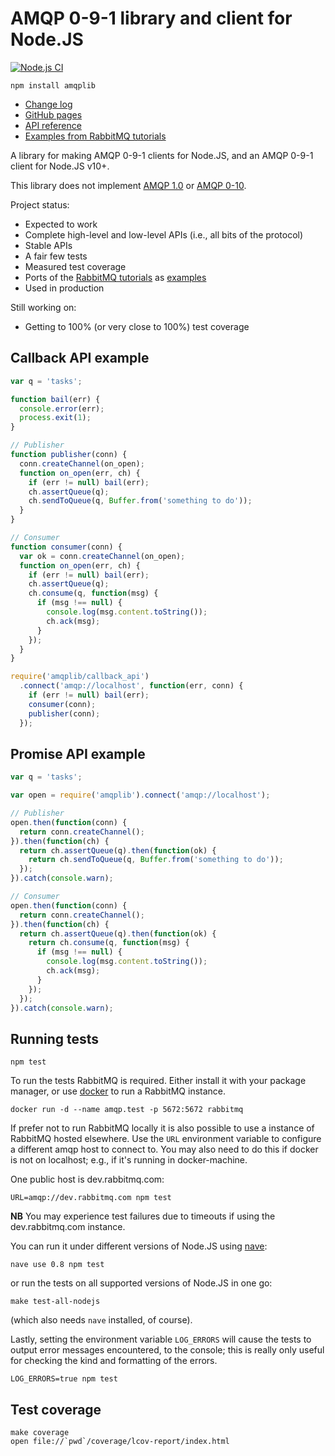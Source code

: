 # AMQP 0-9-1 library and client for Node.JS

[![Node.js CI](https://github.com/amqp-node/amqplib/workflows/Node.js%20CI/badge.svg)](https://github.com/amqp-node/amqplib/actions?query=workflow%3A%22Node.js+CI%22)

    npm install amqplib

 * [Change log][changelog]
 * [GitHub pages][gh-pages]
 * [API reference][gh-pages-apiref]
 * [Examples from RabbitMQ tutorials][tutes]

A library for making AMQP 0-9-1 clients for Node.JS, and an AMQP 0-9-1 client for Node.JS v10+.

This library does not implement [AMQP
1.0](https://github.com/squaremo/amqp.node/issues/63) or [AMQP
0-10](https://github.com/squaremo/amqp.node/issues/94).

Project status:

 - Expected to work
 - Complete high-level and low-level APIs (i.e., all bits of the protocol)
 - Stable APIs
 - A fair few tests
 - Measured test coverage
 - Ports of the [RabbitMQ tutorials][rabbitmq-tutes] as [examples][tutes]
 - Used in production

Still working on:

 - Getting to 100% (or very close to 100%) test coverage

## Callback API example

```javascript
var q = 'tasks';

function bail(err) {
  console.error(err);
  process.exit(1);
}

// Publisher
function publisher(conn) {
  conn.createChannel(on_open);
  function on_open(err, ch) {
    if (err != null) bail(err);
    ch.assertQueue(q);
    ch.sendToQueue(q, Buffer.from('something to do'));
  }
}

// Consumer
function consumer(conn) {
  var ok = conn.createChannel(on_open);
  function on_open(err, ch) {
    if (err != null) bail(err);
    ch.assertQueue(q);
    ch.consume(q, function(msg) {
      if (msg !== null) {
        console.log(msg.content.toString());
        ch.ack(msg);
      }
    });
  }
}

require('amqplib/callback_api')
  .connect('amqp://localhost', function(err, conn) {
    if (err != null) bail(err);
    consumer(conn);
    publisher(conn);
  });
```

## Promise API example

```javascript
var q = 'tasks';

var open = require('amqplib').connect('amqp://localhost');

// Publisher
open.then(function(conn) {
  return conn.createChannel();
}).then(function(ch) {
  return ch.assertQueue(q).then(function(ok) {
    return ch.sendToQueue(q, Buffer.from('something to do'));
  });
}).catch(console.warn);

// Consumer
open.then(function(conn) {
  return conn.createChannel();
}).then(function(ch) {
  return ch.assertQueue(q).then(function(ok) {
    return ch.consume(q, function(msg) {
      if (msg !== null) {
        console.log(msg.content.toString());
        ch.ack(msg);
      }
    });
  });
}).catch(console.warn);
```

## Running tests

    npm test

To run the tests RabbitMQ is required. Either install it with your package
manager, or use [docker][] to run a RabbitMQ instance.

    docker run -d --name amqp.test -p 5672:5672 rabbitmq

If prefer not to run RabbitMQ locally it is also possible to use a
instance of RabbitMQ hosted elsewhere. Use the `URL` environment
variable to configure a different amqp host to connect to. You may
also need to do this if docker is not on localhost; e.g., if it's
running in docker-machine.

One public host is dev.rabbitmq.com:

    URL=amqp://dev.rabbitmq.com npm test

**NB** You may experience test failures due to timeouts if using the
dev.rabbitmq.com instance.

You can run it under different versions of Node.JS using [nave][]:

    nave use 0.8 npm test

or run the tests on all supported versions of Node.JS in one go:

    make test-all-nodejs

(which also needs `nave` installed, of course).

Lastly, setting the environment variable `LOG_ERRORS` will cause the
tests to output error messages encountered, to the console; this is
really only useful for checking the kind and formatting of the errors.

    LOG_ERRORS=true npm test

## Test coverage

    make coverage
    open file://`pwd`/coverage/lcov-report/index.html

[gh-pages]: https://amqp-node.github.io/amqplib/
[gh-pages-apiref]: https://amqp-node.github.io/amqplib/channel_api.html
[nave]: https://github.com/isaacs/nave
[tutes]: https://github.com/amqp-node/amqplib/tree/main/examples/tutorials
[rabbitmq-tutes]: http://www.rabbitmq.com/getstarted.html
[changelog]: https://github.com/amqp-node/amqplib/blob/main/CHANGELOG.md
[docker]: https://www.docker.com/
